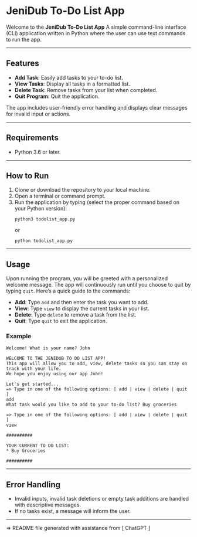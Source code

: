 # JeniDub To-Do List App

Welcome to the **JeniDub To-Do List App**
A simple command-line interface (CLI) application written in Python where the user can use text commands to run the app.

---

## Features
- **Add Task**: Easily add tasks to your to-do list.
- **View Tasks**: Display all tasks in a formatted list.
- **Delete Task**: Remove tasks from your list when completed.
- **Quit Program**: Quit the application.

The app includes user-friendly error handling and displays clear messages for invalid input or actions.

---

## Requirements
- Python 3.6 or later.

---

## How to Run
1. Clone or download the repository to your local machine.
2. Open a terminal or command prompt.
4. Run the application by typing (select the proper command based on your Python version):
   ```
   python3 todolist_app.py
   ```
   or
   ```
   python todolist_app.py
   ```

---

## Usage
Upon running the program, you will be greeted with a personalized welcome message. The app will continuously run until you choose to quit by typing `quit`. Here’s a quick guide to the commands:

- **Add**: Type `add` and then enter the task you want to add.
- **View**: Type `view` to display the current tasks in your list.
- **Delete**: Type `delete` to remove a task from the list.
- **Quit**: Type `quit` to exit the application.

### Example
```text
Welcome! What is your name? John

WELCOME TO THE JENIDUB TO DO LIST APP!
This app will allow you to add, view, delete tasks so you can stay on track with your life.
We hope you enjoy using our app John!

Let's get started...
=> Type in one of the following options: [ add | view | delete | quit ]
add
What task would you like to add to your to-do list? Buy groceries

=> Type in one of the following options: [ add | view | delete | quit ]
view

##########

YOUR CURRENT TO DO LIST:
* Buy Groceries

##########

```

---

## Error Handling
- Invalid inputs, invalid task deletions or empty task additions are handled with descriptive messages.
- If no tasks exist, a message will inform the user.

---

=> README file generated with assistance from [ ChatGPT ]
